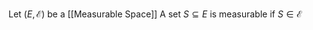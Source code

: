 Let $(E,\mathcal{E})$ be a [[Measurable Space]]
A set $S\subseteq E$ is measurable if $S\in \mathcal{E}$